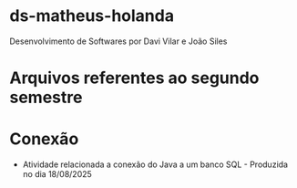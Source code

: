 # ds-matheus-holanda
Desenvolvimento de Softwares por Davi Vilar e João Siles

# Arquivos referentes ao segundo semestre
# Conexão
- Atividade relacionada a conexão do Java a um banco SQL - Produzida no dia 18/08/2025
